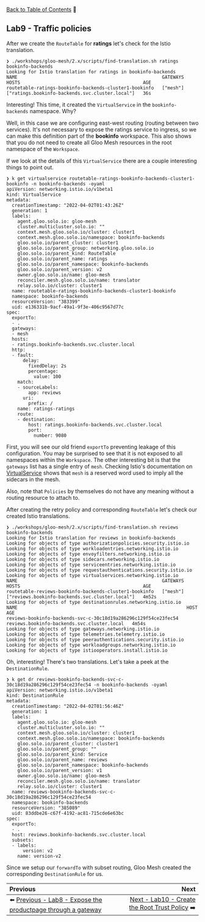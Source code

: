 [Back to Table of Contents](./README.md) :blue_book:

## Lab9 - Traffic policies

After we create the `RouteTable` for **ratings** let's check for the Istio translation.

```
❯ ./workshops/gloo-mesh/2.x/scripts/find-translation.sh ratings bookinfo-backends             
Looking for Istio translation for ratings in bookinfo-backends
NAME                                                     GATEWAYS   HOSTS                                             AGE
routetable-ratings-bookinfo-backends-cluster1-bookinfo   ["mesh"]   ["ratings.bookinfo-backends.svc.cluster.local"]   36s
```

Interesting!  This time, it created the `VirtualService` in the `bookinfo-backends` namespace.  Why?  

Well, in this case we are configuring east-west routing (routing between two services).  It's not necessary to expose the ratings service to ingress, so we can make this definition part of the **bookinfo** workspace.  This also shows that you do not need to create all Gloo Mesh resources in the root namespace of the `Workspace`.

If we look at the details of this `VirtualService` there are a couple interesting things to point out.

```
❯ k get virtualservice routetable-ratings-bookinfo-backends-cluster1-bookinfo -n bookinfo-backends -oyaml
apiVersion: networking.istio.io/v1beta1
kind: VirtualService
metadata:
  creationTimestamp: "2022-04-02T01:43:26Z"
  generation: 1
  labels:
    agent.gloo.solo.io: gloo-mesh
    cluster.multicluster.solo.io: ""
    context.mesh.gloo.solo.io/cluster: cluster1
    context.mesh.gloo.solo.io/namespace: bookinfo-backends
    gloo.solo.io/parent_cluster: cluster1
    gloo.solo.io/parent_group: networking.gloo.solo.io
    gloo.solo.io/parent_kind: RouteTable
    gloo.solo.io/parent_name: ratings
    gloo.solo.io/parent_namespace: bookinfo-backends
    gloo.solo.io/parent_version: v2
    owner.gloo.solo.io/name: gloo-mesh
    reconciler.mesh.gloo.solo.io/name: translator
    relay.solo.io/cluster: cluster1
  name: routetable-ratings-bookinfo-backends-cluster1-bookinfo
  namespace: bookinfo-backends
  resourceVersion: "383399"
  uid: e136331b-9acf-49a1-9f3e-406c9567d77c
spec:
  exportTo:
  - .
  gateways:
  - mesh
  hosts:
  - ratings.bookinfo-backends.svc.cluster.local
  http:
  - fault:
      delay:
        fixedDelay: 2s
        percentage:
          value: 100
    match:
    - sourceLabels:
        app: reviews
      uri:
        prefix: /
    name: ratings-ratings
    route:
    - destination:
        host: ratings.bookinfo-backends.svc.cluster.local
        port:
          number: 9080
```

First, you will see our old friend `exportTo` preventing leakage of this configuration.  You may be surprised to see that it is not exposed to all namespaces within the `Workspace`.  The other interesting bit is that the `gateways` list has a single entry of `mesh`.  Checking Istio's documentation on [VirtualService](https://istio.io/latest/docs/reference/config/networking/virtual-service/#VirtualService) shows that `mesh` is a reserved word used to imply all the sidecars in the mesh.  

Also, note that `Policies` by themselves do not have any meaning without a routing resource to attach to.  

After creating the retry policy and corresponding `RouteTable` let's check our created Istio translations.

```
❯ ./workshops/gloo-mesh/2.x/scripts/find-translation.sh reviews bookinfo-backends
Looking for Istio translation for reviews in bookinfo-backends
Looking for objects of type authorizationpolicies.security.istio.io
Looking for objects of type workloadentries.networking.istio.io
Looking for objects of type envoyfilters.networking.istio.io
Looking for objects of type sidecars.networking.istio.io
Looking for objects of type serviceentries.networking.istio.io
Looking for objects of type requestauthentications.security.istio.io
Looking for objects of type virtualservices.networking.istio.io
NAME                                                     GATEWAYS   HOSTS                                             AGE
routetable-reviews-bookinfo-backends-cluster1-bookinfo   ["mesh"]   ["reviews.bookinfo-backends.svc.cluster.local"]   4m52s
Looking for objects of type destinationrules.networking.istio.io
NAME                                                              HOST                                          AGE
reviews-bookinfo-backends-svc-c-30c18d19a286296c129f54ce23fec54   reviews.bookinfo-backends.svc.cluster.local   4m54s
Looking for objects of type gateways.networking.istio.io
Looking for objects of type telemetries.telemetry.istio.io
Looking for objects of type peerauthentications.security.istio.io
Looking for objects of type workloadgroups.networking.istio.io
Looking for objects of type istiooperators.install.istio.io
```

Oh, interesting!  There's two translations.  Let's take a peek at the `DestinationRule`.

```
❯ k get dr reviews-bookinfo-backends-svc-c-30c18d19a286296c129f54ce23fec54 -n bookinfo-backends -oyaml   
apiVersion: networking.istio.io/v1beta1
kind: DestinationRule
metadata:
  creationTimestamp: "2022-04-02T01:56:46Z"
  generation: 1
  labels:
    agent.gloo.solo.io: gloo-mesh
    cluster.multicluster.solo.io: ""
    context.mesh.gloo.solo.io/cluster: cluster1
    context.mesh.gloo.solo.io/namespace: bookinfo-backends
    gloo.solo.io/parent_cluster: cluster1
    gloo.solo.io/parent_group: ""
    gloo.solo.io/parent_kind: Service
    gloo.solo.io/parent_name: reviews
    gloo.solo.io/parent_namespace: bookinfo-backends
    gloo.solo.io/parent_version: v1
    owner.gloo.solo.io/name: gloo-mesh
    reconciler.mesh.gloo.solo.io/name: translator
    relay.solo.io/cluster: cluster1
  name: reviews-bookinfo-backends-svc-c-30c18d19a286296c129f54ce23fec54
  namespace: bookinfo-backends
  resourceVersion: "385089"
  uid: 83ddbe26-c67f-4192-ac81-715cde6e63bc
spec:
  exportTo:
  - .
  host: reviews.bookinfo-backends.svc.cluster.local
  subsets:
  - labels:
      version: v2
    name: version-v2
```

Since we setup our `forwardTo` with subset routing, Gloo Mesh created the corresponding `DestinationRule` for us.

| Previous | Next |
| :------- | ---: |
| :arrow_left: [Previous - Lab8 - Expose the productpage through a gateway](./lab8.md) | [Next - Lab10 - Create the Root Trust Policy](./lab10.md) :arrow_right: |

